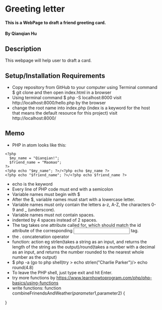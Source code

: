 # Greeting letter

#### This is a WebPage to draft a friend greeting card.

#### By Qianqian Hu

## Description

This webpage will help user to draft a card.

## Setup/Installation Requirements

* Copy repository from GitHub to your computer using Terminal command $ git clone and then open index.html in a browser
* Using terminal command $ php -S localhost:8000
visit http://localhost:8000/hello.php by the browser
* change the root name into index.php (index is a keyword for the host that means the default resource for this project)
visit http://localhost:8000/

## Memo
* PHP in atom looks like this:
```
<?php
  $my_name = "Qianqian!";
  $friend_name = "Maomao";
?>
<?php echo "$my_name"; ?>/<?php echo $my_name ?>
<?php echo "$friend_name"; ?>/<?php echo $friend_name ?>
```
* echo is the keyword
* Every line of PHP code must end with a semicolon
* Variable names must begin with $
* After the $, variable names must start with a lowercase letter.
* Variable names must only contain the letters a-z, A-Z, the characters 0-9 and _ (underscore).
* Variable names must not contain spaces.
* indented by 4 spaces instead of 2 spaces.
* The <label> tag takes one attribute called for, which should match the id attribute of the corresponding <input> tag.
* the . concatenation operator
* function: action eg strlen(takes a string as an input, and returns the length of the string as the output)/round(takes a number with a decimal as an input, and returns the number rounded to the nearest whole number as the output)
* $ php -a
(go to php shell)try > echo strlen("Charlie Parker")/> echo round(4.8)
* To leave the PHP shell, just type exit and hit Enter.
* try more functions by https://www.learnhowtoprogram.com/php/php-basics/using-functions
* write functions:
function combineFrinendsAndWeather($parameter1,$parameter2)
{

}
